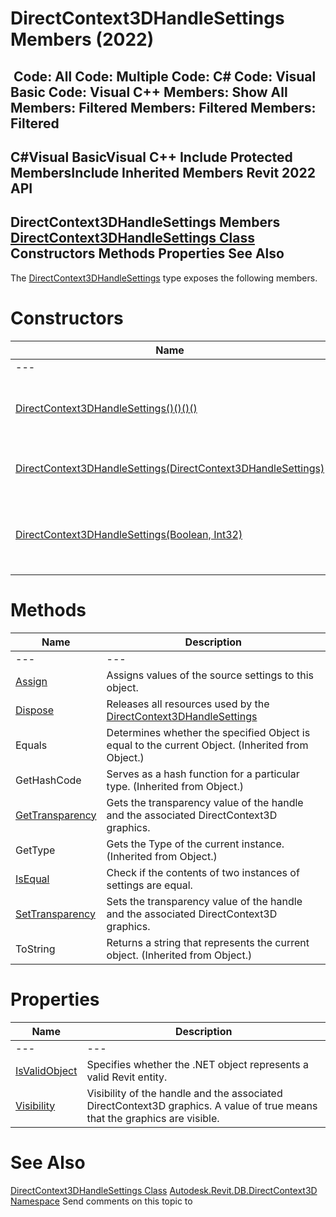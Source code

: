 # DirectContext3DHandleSettings Members (2022)

﻿
 Code: All Code: Multiple Code: C# Code: Visual Basic Code: Visual C++  Members: Show All Members: Filtered Members: Filtered Members: Filtered   
---  
C#Visual BasicVisual C++
Include Protected MembersInclude Inherited Members
Revit 2022 API  
---  
DirectContext3DHandleSettings Members  
[DirectContext3DHandleSettings Class](cc9d7b07-a4d9-8570-9ed8-c953e241c0d6.md "DirectContext3DHandleSettings Class") Constructors Methods Properties See Also  
---  
The [DirectContext3DHandleSettings](cc9d7b07-a4d9-8570-9ed8-c953e241c0d6.md "DirectContext3DHandleSettings Class") type exposes the following members.
# Constructors
| Name | Description |
| --- | --- |
| --- | --- | --- |
| [DirectContext3DHandleSettings()()()()](3ae2b35d-7807-5218-497d-a39b982bc02c.md "DirectContext3DHandleSettings Constructor") | Constructs an instance of settings with default values. |
| [DirectContext3DHandleSettings(DirectContext3DHandleSettings)](da5944ec-af62-acbe-d39f-9bd7fe829ad8.md "DirectContext3DHandleSettings Constructor \(DirectContext3DHandleSettings\)") | Constructs a copy of source object. |
| [DirectContext3DHandleSettings(Boolean, Int32)](a4fb006b-c127-be82-cd36-ad3004b892ac.md "DirectContext3DHandleSettings Constructor \(Boolean, Int32\)") | Constructs an instance of settings with provided values. |

# Methods
| Name | Description |
| --- | --- |
| --- | --- | --- |
| [Assign](1fc2a29d-9edb-a68c-c2f2-10fd2dd93374.md "Assign Method") | Assigns values of the source settings to this object. |
| [Dispose](d1ec6b05-f29c-be9c-2bd4-cd3c18491937.md "Dispose Method") | Releases all resources used by the [DirectContext3DHandleSettings](cc9d7b07-a4d9-8570-9ed8-c953e241c0d6.md "DirectContext3DHandleSettings Class") |
| Equals | Determines whether the specified Object is equal to the current Object. (Inherited from Object.) |
| GetHashCode | Serves as a hash function for a particular type.  (Inherited from Object.) |
| [GetTransparency](f8895d40-ca5e-5092-766b-4ad6150926f7.md "GetTransparency Method") | Gets the transparency value of the handle and the associated DirectContext3D graphics. |
| GetType | Gets the Type of the current instance. (Inherited from Object.) |
| [IsEqual](54b1997b-1003-6f98-97f6-90fd2edb786e.md "IsEqual Method") | Check if the contents of two instances of settings are equal. |
| [SetTransparency](26bfb243-1257-66ae-f25f-478902000415.md "SetTransparency Method") | Sets the transparency value of the handle and the associated DirectContext3D graphics. |
| ToString | Returns a string that represents the current object. (Inherited from Object.) |

# Properties
| Name | Description |
| --- | --- |
| --- | --- | --- |
| [IsValidObject](3aa923fb-a314-c5fd-c28d-d6aefe97f889.md "IsValidObject Property") | Specifies whether the .NET object represents a valid Revit entity. |
| [Visibility](3efddea0-63fb-8440-aead-904f2f393ff2.md "Visibility Property") | Visibility of the handle and the associated DirectContext3D graphics. A value of true means that the graphics are visible. |

# See Also
[DirectContext3DHandleSettings Class](cc9d7b07-a4d9-8570-9ed8-c953e241c0d6.md "DirectContext3DHandleSettings Class")
[Autodesk.Revit.DB.DirectContext3D Namespace](f4ba10f0-55ea-5344-173b-688405391794.md "Autodesk.Revit.DB.DirectContext3D Namespace")
Send comments on this topic to 